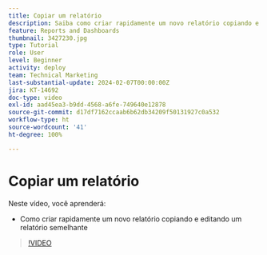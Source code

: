```yaml
---
title: Copiar um relatório
description: Saiba como criar rapidamente um novo relatório copiando e editando um relatório semelhante.
feature: Reports and Dashboards
thumbnail: 3427230.jpg
type: Tutorial
role: User
level: Beginner
activity: deploy
team: Technical Marketing
last-substantial-update: 2024-02-07T00:00:00Z
jira: KT-14692
doc-type: video
exl-id: aad45ea3-b9dd-4568-a6fe-749640e12878
source-git-commit: d17df7162ccaab6b62db34209f50131927c0a532
workflow-type: ht
source-wordcount: '41'
ht-degree: 100%

---
```


# Copiar um relatório

Neste vídeo, você aprenderá:

* Como criar rapidamente um novo relatório copiando e editando um relatório semelhante

>[!VIDEO](https://video.tv.adobe.com/v/3437050/?quality=12&learn=on&enablevpops&captions=por_br)

